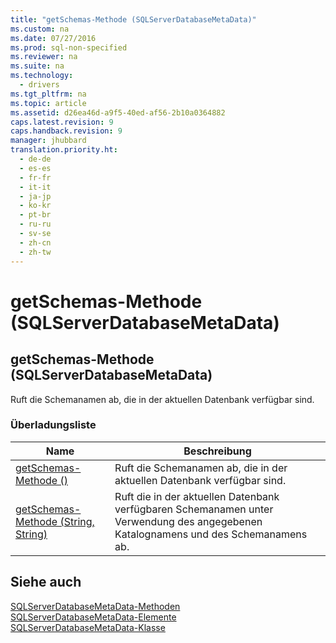 ```yaml
---
title: "getSchemas-Methode (SQLServerDatabaseMetaData)"
ms.custom: na
ms.date: 07/27/2016
ms.prod: sql-non-specified
ms.reviewer: na
ms.suite: na
ms.technology: 
  - drivers
ms.tgt_pltfrm: na
ms.topic: article
ms.assetid: d26ea46d-a9f5-40ed-af56-2b10a0364882
caps.latest.revision: 9
caps.handback.revision: 9
manager: jhubbard
translation.priority.ht: 
  - de-de
  - es-es
  - fr-fr
  - it-it
  - ja-jp
  - ko-kr
  - pt-br
  - ru-ru
  - sv-se
  - zh-cn
  - zh-tw
---
```

# getSchemas-Methode (SQLServerDatabaseMetaData)
    
## getSchemas\-Methode \(SQLServerDatabaseMetaData\)  
 Ruft die Schemanamen ab, die in der aktuellen Datenbank verfügbar sind.  
  
### Überladungsliste  
  
|Name|Beschreibung|  
|----------|------------------|  
|[getSchemas-Methode &#40;&#41;](../content/getSchemas-Method---.md)|Ruft die Schemanamen ab, die in der aktuellen Datenbank verfügbar sind.|  
|[getSchemas-Methode &#40;String, String&#41;](../content/getSchemas-Method--String--String-.md)|Ruft die in der aktuellen Datenbank verfügbaren Schemanamen unter Verwendung des angegebenen Katalognamens und des Schemanamens ab.|  
  
## Siehe auch  
 [SQLServerDatabaseMetaData-Methoden](../content/SQLServerDatabaseMetaData-Methods.md)   
 [SQLServerDatabaseMetaData-Elemente](../content/SQLServerDatabaseMetaData-Members.md)   
 [SQLServerDatabaseMetaData-Klasse](../content/SQLServerDatabaseMetaData-Class.md)  
  
  